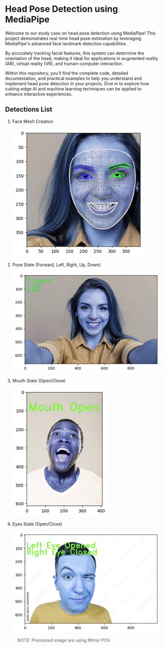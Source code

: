 # **Head Pose Detection using MediaPipe**

Welcome to our study case on head pose detection using MediaPipe! This project demonstrates real-time head pose estimation by leveraging MediaPipe's advanced face landmark detection capabilities. 

By accurately tracking facial features, this system can determine the orientation of the head, making it ideal for applications in augmented reality (AR), virtual reality (VR), and human-computer interaction. 

Within this repository, you'll find the complete code, detailed documentation, and practical examples to help you understand and implement head pose detection in your projects. Dive in to explore how cutting-edge AI and machine learning techniques can be applied to enhance interactive experiences.

## Detections List
1. Face Mesh Creation

    ![facemesh](./assets/facemesh.png)

2. Pose State (Forward, Left, Right, Up, Down)
    
    ![pose](./assets/facepose.png)

3. Mouth State (Open/Close)
    
    ![mouth](./assets/mouthstate.png)

4. Eyes State (Open/Close)
    
    ![eyes](./assets/eyesstate.png)

> NOTE: Processed image are using Mirror POV